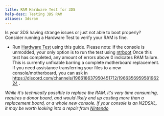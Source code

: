 ```yaml
---
title: RAM Hardware Test for 3DS
help-desc: Testing 3DS RAM
aliases: 3dsram
---
```


Is your 3DS having strange issues or just not able to boot properly? Consider running a Hardware Test to verify your RAM is fine.
- Run [Hardware Test](<https://wiki.hacks.guide/wiki/3DS:Hardware_test>) using this guide. 
Please note: if the console is unmodded, your only option is to run the test using [ntrboot](<https://3ds.hacks.guide/ntrboot>)
Once this test has completed, any amount of errors above 0 indicates RAM failure. This is currently unfixable barring a complete motherboard replacement. If you need assistance transferring your files to a new console/motherboard, you can ask in  https://discord.com/channels/196618637950451712/196635695958196224 .

*While it's technically possible to replace the RAM, it's very time consuming, requires a donor board, and would likely end up costing more than a replacement board, or a whole new console.*
*If your console is an N2DSXL, it may be worth looking into a repair from [Nintendo](<https://www.nintendo.com/>)*
